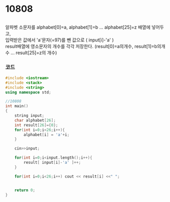 # 10808

##

알파벳 소문자를 alphabet[0]=a, alphabet[1]=b ... alphabet[25]=z 배열에 넣어두고,  
입력받은 값에서 'a'문자(=97)를 뺀 값으로 ( input[i]-'a' )  
result배열에 영소문자의 개수를 각각 저장한다. (result[0]=a의개수, result[1]=b의개수 ... result[25]=z의 개수)

### 코드

```c++
#include <iostream>
#include <stack>
#include <string>
using namespace std;

//10808
int main()
{
    string input;
    char alphabet[26];
    int result[26]={0};
    for(int i=0;i<26;i++){
        alphabet[i] = 'a'+i;
    }

    cin>>input;

    for(int i=0;i<input.length();i++){
        result[ input[i]-'a' ]++;
    }

    for(int i=0;i<26;i++) cout << result[i] <<" ";


    return 0;
}



```
